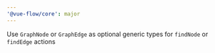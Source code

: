 ```yaml
---
'@vue-flow/core': major
---
```


Use `GraphNode` or `GraphEdge` as optional generic types for `findNode` or `findEdge` actions
